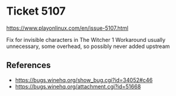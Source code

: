Ticket 5107
===========

https://www.playonlinux.com/en/issue-5107.html

Fix for invisible characters in The Witcher 1
Workaround usually unnecessary, some overhead, so possibly never added upstream


References
----------

- https://bugs.winehq.org/show_bug.cgi?id=34052#c46
- https://bugs.winehq.org/attachment.cgi?id=51668

